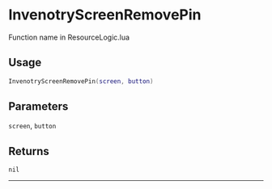 # InvenotryScreenRemovePin
Function name in ResourceLogic.lua
## Usage
```lua
InvenotryScreenRemovePin(screen, button)
```
## Parameters
`screen`, `button`
## Returns
`nil`

---